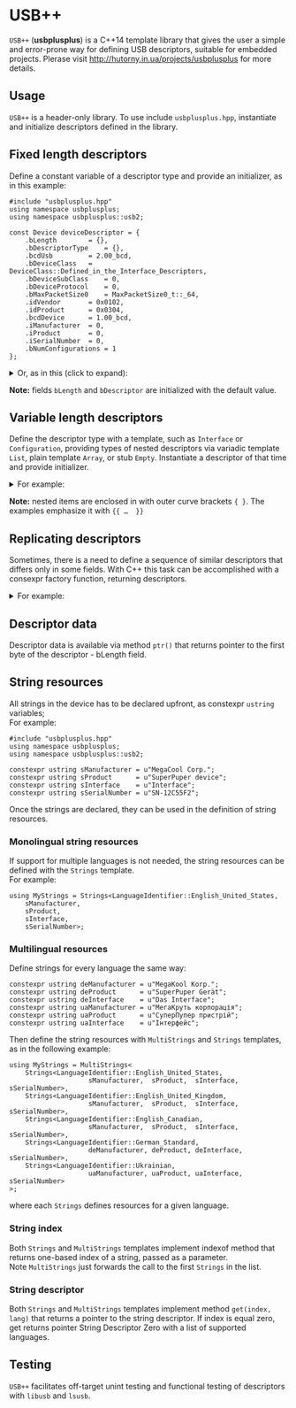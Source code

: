 # USB++

`USB++` (**usbplusplus**) is a C++14 template library that gives the user a 
simple and error-prone way for defining USB descriptors, suitable for 
embedded projects. Plerase visit http://hutorny.in.ua/projects/usbplusplus for
more details.

## Usage

`USB++` is a header-only library. To use include `usbplusplus.hpp`, 
instantiate and initialize descriptors defined in the library.

## Fixed length descriptors 

Define a constant variable of a descriptor type and provide an initializer,
as in this example:
```
#include "usbplusplus.hpp"
using namespace usbplusplus;
using namespace usbplusplus::usb2;

const Device deviceDescriptor = {
	.bLength 		= {},
	.bDescriptorType 	= {},
	.bcdUsb 		= 2.00_bcd,
	.bDeviceClass 	= DeviceClass::Defined_in_the_Interface_Descriptors,
	.bDeviceSubClass 	= 0,
	.bDeviceProtocol 	= 0,
	.bMaxPacketSize0 	= MaxPacketSize0_t::_64,
	.idVendor 		= 0x0102,
	.idProduct 		= 0x0304,
	.bcdDevice 		= 1.00_bcd,
	.iManufacturer 	= 0,
	.iProduct 		= 0,
	.iSerialNumber 	= 0,
	.bNumConfigurations = 1 
};
```
<details><summary>Or, as in this (click to expand):</summary>

```
const Device deviceDescriptor = {
	Length<Device>(),
	DescriptorType<Device>(),
	2.00_bcd,
	DeviceClass::Defined_in_the_Interface_Descriptors,
	DeviceSubClass(0),
	DeviceProtocol(0),
	MaxPacketSize0_t::_64,
	IDVendor(0x0102),
	IDProduct(0x0304),
	1.00_bcd,
	Manufacturer(0),
	Product(0),
	SerialNumber(0),
	NumConfigurations(1)
};
```
</details>

**Note:** fields `bLength` and `bDescriptor` are initialized with the default
value.

## Variable length descriptors 

Define the descriptor type with a template, such as `Interface` or 
`Configuration`, providing types of nested descriptors via variadic template
`List`, plain template `Array`, or stub `Empty`. Instantiate a descriptor 
of that time and provide initializer. 

<details><summary>For example:</summary>
 
```
#include "usbplusplus.hpp"
using namespace usbplusplus;
using namespace usbplusplus::usb2;
using MyInterface1 = Interface<Empty>;
using MyInterface2 = Interface<List<Endpoint>>;

const Configuration<List<MyInterface1,MyInterface2>> myConfiguration = {
		.bLength = {},
		.bDescriptorType = {},
		.wTotalLength = {},
		.bNumInterfaces = {},
		.bConfigurationValue = 1,
		.iConfiguration = 1,
		.bmAttributes = ConfigurationCharacteristics_t::Self_powered,
		.bMaxPower = 100_mA,
		{{
			.bLength 		= {},
			.bDescriptorType 	= {},
			.bInterfaceNumber	= 0,
			.bAlternateSetting	= 0,
			.bNumEndpoints 	= {},
			InterfaceClass::CDC,
			.bInterfaceSubClass = 0,
			.bInterfaceProtocol = 0,
			.iInterface 		= 0
		},
		{
			.bLength 		= {},
			.bDescriptorType	= {},
			.bInterfaceNumber	= 1,
			.bAlternateSetting	= 0,
			.bNumEndpoints	= {},
			InterfaceClass::CDC,
			.bInterfaceSubClass	= 0,
			.bInterfaceProtocol	= 0,
			.iInterface 		= 1,
			{{
				.bLength	= {},
				.bDescriptorType= {},
				EndpointAddress(1, EndpointDirection_t::IN),
				.bmAttributes		= TransferType_t::Isochronous,
				.wMaxPacketSize	= 512,
				.bInterval		= 1,
			}}
		}}
};
```
</details>

**Note:** nested items are enclosed in with outer curve brackets `{ }`. 
The examples emphasize it with `{{ …  }}`

## Replicating descriptors

Sometimes, there is a need to define a sequence of similar descriptors that
differs only in some fields. With C++ this task can be accomplished with a 
consexpr factory function, returning descriptors.
<details><summary>For example:</summary>
 
```
constexpr MyInterface2 myInterface(InterfaceNumber interfaceNumber,
		uint8_t endpointNumber) {
	return  MyInterface2 {
		.bLength 			= {},
		.bDescriptorType	= {},
		.bInterfaceNumber	= interfaceNumber,
		.bAlternateSetting	= 1,
		.bNumEndpoints = {},
		InterfaceClass::CDC,
		.bInterfaceSubClass = 0,
		.bInterfaceProtocol = 0,
		.iInterface 		= MyStrings::indexof(sInterface),
		{{
			.bLength		= {},
			.bDescriptorType= {},
			EndpointAddress(endpointNumber, EndpointDirection_t::IN),
			.bmAttributes = TransferType_t::Isochronous,
			.wMaxPacketSize = 512,
			.bInterval		= 1,
		}}
	};
}
```
</details>

## Descriptor data

Descriptor data is available via method `ptr()` that returns pointer to the
first byte of the descriptor - bLength field.

## String resources

All strings in the device has to be declared upfront, as constexpr `ustring`
variables;
<br>For example:

```
#include "usbplusplus.hpp"
using namespace usbplusplus;
using namespace usbplusplus::usb2;

constexpr ustring sManufacturer = u"MegaCool Corp.";
constexpr ustring sProduct      = u"SuperPuper device";
constexpr ustring sInterface    = u"Interface";
constexpr ustring sSerialNumber = u"SN-12C55F2";
```

Once the strings are declared, they can be used in the definition of string 
resources.

### Monolingual string resources

If support for multiple languages is not needed, the string resources can be 
defined with the `Strings` template. 
<br>For example:

```
using MyStrings = Strings<LanguageIdentifier::English_United_States,
	sManufacturer,
	sProduct,
	sInterface,
	sSerialNumber>;
```

### Multilingual resources

Define strings for every language the same way:

```
constexpr ustring deManufacturer = u"MegaKool Korp.";
constexpr ustring deProduct      = u"SuperPuper Gerät";
constexpr ustring deInterface    = u"Das Interface";
constexpr ustring uaManufacturer = u"МегаКруть корпорація";
constexpr ustring uaProduct      = u"СуперПупер пристрій";
constexpr ustring uaInterface    = u"Інтерфейс";
```

Then define the string resources with `MultiStrings` and `Strings` 
templates, as in the following example:

```
using MyStrings = MultiStrings<
	Strings<LanguageIdentifier::English_United_States,
					sManufacturer,  sProduct,  sInterface,  sSerialNumber>,
	Strings<LanguageIdentifier::English_United_Kingdom,
					sManufacturer,  sProduct,  sInterface,  sSerialNumber>,
	Strings<LanguageIdentifier::English_Canadian,
					sManufacturer,  sProduct,  sInterface,  sSerialNumber>,
	Strings<LanguageIdentifier::German_Standard,
					deManufacturer, deProduct, deInterface, sSerialNumber>,
	Strings<LanguageIdentifier::Ukrainian,
					uaManufacturer, uaProduct, uaInterface, sSerialNumber>
>;
```

where each `Strings` defines resources for a given language.

### String index

Both `Strings` and `MultiStrings` templates implement indexof method that 
returns one-based index of a string, passed as a parameter. 
<br>Note `MultiStrings` just forwards the call to the first `Strings` in 
the list.

### String descriptor

Both `Strings` and `MultiStrings` templates implement method 
`get(index, lang)` that returns a pointer to the string descriptor. 
If index is equal zero, get returns pointer String Descriptor Zero with a 
list of supported languages.

## Testing
`USB++` facilitates off-target unint testing and functional testing of descriptors with `libusb` and `lsusb`.